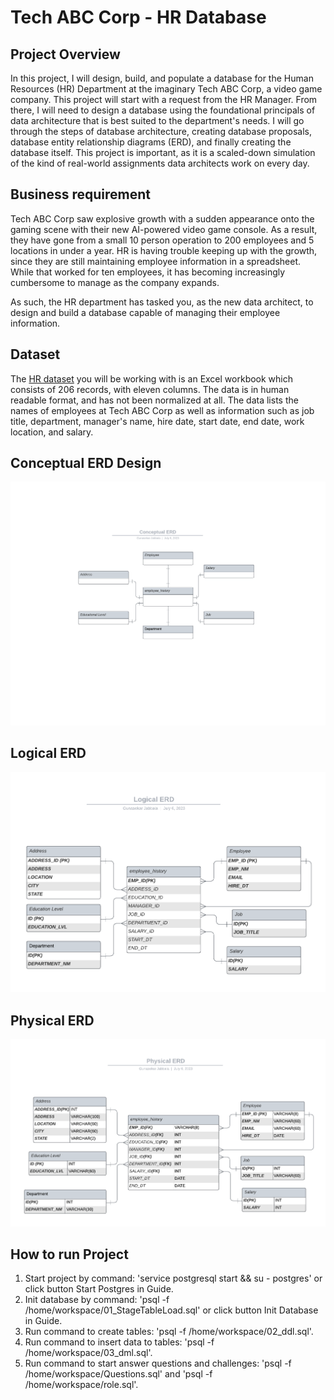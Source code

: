 # Tech ABC Corp - HR Database
## Project Overview
In this project, I will design, build, and populate a database for the Human Resources (HR) Department at the imaginary Tech ABC Corp, a video game company. This project will start with a request from the HR Manager. From there, I will need to design a database using the foundational principals of data architecture that is best suited to the department's needs. I will go through the steps of database architecture, creating database proposals, database entity relationship diagrams (ERD), and finally creating the database itself. This project is important, as it is a scaled-down simulation of the kind of real-world assignments data architects work on every day.

## Business requirement
Tech ABC Corp saw explosive growth with a sudden appearance onto the gaming scene with their new AI-powered video game console. As a result, they have gone from a small 10 person operation to 200 employees and 5 locations in under a year. HR is having trouble keeping up with the growth, since they are still maintaining employee information in a spreadsheet. While that worked for ten employees, it has becoming increasingly cumbersome to manage as the company expands.

As such, the HR department has tasked you, as the new data architect, to design and build a database capable of managing their employee information.

## Dataset
The <a href="https://drive.google.com/file/d/14SgnE_0wNpuPdF5ss94GGqIBfcxLnpIF/view">HR dataset</a> you will be working with is an Excel workbook which consists of 206 records, with eleven columns. The data is in human readable format, and has not been normalized at all. The data lists the names of employees at Tech ABC Corp as well as information such as job title, department, manager's name, hire date, start date, end date, work location, and salary.

## Conceptual ERD Design
![alt text](images/Conceptual_ERD.png)

## Logical ERD
![alt text](images/Logical_ERD.png)

## Physical ERD
![alt text](images/Physical_ERD.png)

## How to run Project
1. Start project by command: 'service postgresql start && su - postgres' or click button Start Postgres in Guide.
2. Init database by command: 'psql -f /home/workspace/01_StageTableLoad.sql' or click button Init Database in Guide.
3. Run command to create tables: 'psql -f /home/workspace/02_ddl.sql'.
4. Run command to insert data to tables: 'psql -f /home/workspace/03_dml.sql'.
5. Run command to start answer questions and challenges: 'psql -f /home/workspace/Questions.sql' and 'psql -f /home/workspace/role.sql'.

